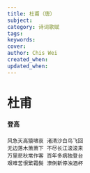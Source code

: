 ```yaml
---
title: 杜甫（唐）
subject: 
category: 诗词歌赋
tags: 
keywords: 
cover: 
author: Chis Wei
created_when: 
updated_when: 
---
```


# 杜甫

#### 登高

```
风急天高猿啸哀 渚清沙白鸟飞回
无边落木萧萧下 不尽长江滚滚来
万里悲秋常作客 百年多病独登台
艰难苦恨繁霜鬓 潦倒新停浊酒杯
```
